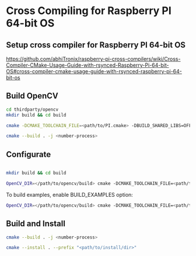 # Cross Compiling for Raspberry PI 64-bit OS

## Setup cross compiler for Raspberry PI 64-bit OS

https://github.com/abhiTronix/raspberry-pi-cross-compilers/wiki/Cross-Compiler-CMake-Usage-Guide-with-rsynced-Raspberry-Pi-64-bit-OS#cross-compiler-cmake-usage-guide-with-rsynced-raspberry-pi-64-bit-os

## Build OpenCV

```sh
cd thirdparty/opencv
mkdir build && cd build

cmake -DCMAKE_TOOLCHAIN_FILE=<path/to/PI.cmake> -DBUILD_SHARED_LIBS=OFF ..

cmake --build . -j <number-process>
```

## Configurate

```sh

mkdir build && cd build

OpenCV_DIR=</path/to/opencv/build> cmake -DCMAKE_TOOLCHAIN_FILE=<path/to/PI.cmake> ..
```


To build examples, enable BUILD_EXAMPLES option:

```sh
OpenCV_DIR=</path/to/opencv/build> cmake -DCMAKE_TOOLCHAIN_FILE=<path/to/PI.cmake> -DBUILD_EXAMPLES ..
```

## Build and Install

```sh
cmake --build . -j <number-process>

cmake --install . --prefix "<path/to/install/dir>"
```

